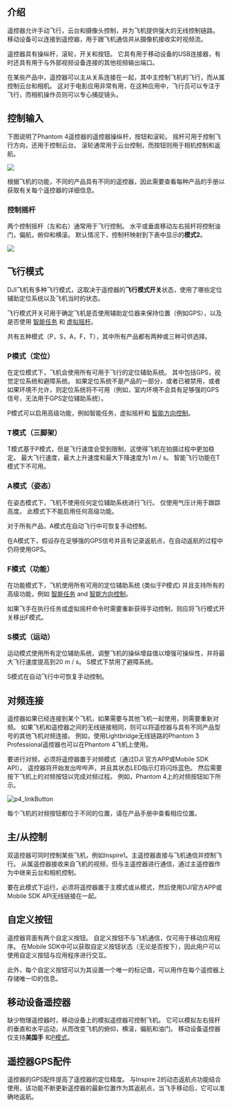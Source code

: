 ## 介绍

遥控器允许手动飞行，云台和摄像头控制，并为飞机提供强大的无线控制链路。 移动设备可以连接到遥控器，用于跟飞机通信并从摄像机接收实时视频流。

遥控器具有操纵杆，滚轮，开关和按钮。 它具有用于移动设备的USB连接器，有时还具有用于与外部视频设备连接的其他视频输出端口。

在某些产品中，遥控器可以主从关系连接在一起，其中主控制飞机的飞行，而从属控制云台和相机。 这对于电影应用非常有用，在这种应用中，飞行员可以专注于飞行，而相机操作员则可以专心捕捉镜头。

## 控制输入

下图说明了Phantom 4遥控器的遥控器操纵杆，按钮和滚轮。 摇杆可用于控制飞行方向，还用于控制云台。 滚轮通常用于云台控制，而按钮则用于相机控制和返航。

![](https://terra-1-g.djicdn.com/84f990b0bbd145e6a3930de0c55d3b2b/admin/doc/5af0cc3f-a6ef-428d-8145-75bfec4aae29.png)

根据飞机的功能，不同的产品具有不同的遥控器，因此需要查看每种产品的手册以获取有关每个遥控器的详细信息。

### 控制摇杆

两个控制摇杆（左和右）通常用于飞行控制。 水平或垂直移动左右摇杆将控制油门，偏航，俯仰和横滚。 默认情况下，控制杆映射到下表中显示的**模式2**。

![](https://terra-1-g.djicdn.com/84f990b0bbd145e6a3930de0c55d3b2b/admin/doc/25786412-743b-4a9d-8eac-e64adacdee9d.png)

## 飞行模式

DJI飞机有多种飞行模式，这取决于遥控器的**飞行模式开关**状态，使用了哪些定位辅助定位系统以及飞机当时的状态。

飞行模式开关可用于确定飞机是否使用辅助定位器来保持位置（例如GPS），以及是否使用 [智能任务](https://developer.dji.com/doc/mobile-sdk-tutorial/cn/basic-introduction/basic-concepts/missions.html) 和 [虚拟摇杆](https://developer.dji.com/doc/mobile-sdk-tutorial/cn/basic-introduction/basic-concepts/flight-controller.html#%E8%99%9A%E6%8B%9F%E6%91%87%E6%9D%86)。

共有五种模式（P，S，A，F，T），其中所有产品都有两种或三种可供选择。

### P模式（定位）

在定位模式下，飞机会使用所有可用于飞行的定位辅助系统。 其中包括GPS，视觉定位系统和避障系统。 如果定位系统不是产品的一部分，或者已被禁用，或者如果环境不允许，则定位系统将不可用（例如，室内环境不会具有足够强的GPS信号，无法用于GPS定位辅助系统）。

P模式可以启用高级功能，例如智能任务，虚拟摇杆和 [智能方向控制](https://developer.dji.com/doc/mobile-sdk-tutorial/cn/basic-introduction/basic-concepts/flight-control.html)。 

### T模式（三脚架）

T模式基于P模式，但是飞行速度会受到限制，这使得飞机在拍摄过程中更加稳定。 最大飞行速度，最大上升速度和最大下降速度为1 m / s。 智能飞行功能在T模式下不可用。

### A模式（姿态）

在姿态模式下，飞机不使用任何定位辅助系统进行飞行。 仅使用气压计用于跟踪高度。 此模式下不能启用任何高级功能。

对于所有产品，A模式在自动飞行中可恢复手动控制。

在A模式下，假设存在足够强的GPS信号并且有记录返航点，在自动返航的过程中仍将使用GPS。

### F模式（功能）

在功能模式下，飞机使用所有可用的定位辅助系统 (类似于P模式) 并且支持所有的高级功能，例如 [智能任务](https://developer.dji.com/doc/mobile-sdk-tutorial/cn/basic-introduction/basic-concepts/missions.html) and [智能方向控制](https://developer.dji.com/doc/mobile-sdk-tutorial/cn/basic-introduction/basic-concepts/flight-control.html)。

如果飞手在执行任务或虚拟摇杆命令时需要重新获得手动控制，则应将飞行模式开关移出F模式。

### S模式（运动）

运动模式使用所有定位辅助系统，调整飞机的操纵增益值以增强可操纵性，并将最大飞行速度提高到20 m / s。 S模式下禁用了避障系统。

S模式在自动飞行中可恢复手动控制。

## 对频连接

遥控器如果已经连接到某个飞机，如果需要与其他飞机一起使用，则需要重新对频。 如果飞机和遥控器之间的无线链接相同，则可以将遥控器与具有不同产品型号的其他飞机对频连接。 例如，使用Lightbridge无线链路的Phantom 3 Professional遥控器也可以在Phantom 4飞机上使用。 

要进行对频，必须将遥控器置于对频模式（通过DJI 官方APP或Mobile SDK API）。 遥控器将开始发出哔哔声，并且其状态LED指示灯将闪烁蓝色。 然后需要按下飞机上的对频按钮以完成对频过程。 例如，Phantom 4上的对频按钮如下所示。

![p4_linkButton](https://terra-1-g.djicdn.com/84f990b0bbd145e6a3930de0c55d3b2b/admin/doc/668d1698-3149-493b-9814-d5af83ef2d6e.png)

每个飞机的对频按钮都位于不同的位置，请在产品手册中查看相应位置。

## 主/从控制

双遥控器可同时控制某些飞机，例如Inspire1。主遥控器直接与飞机通信并控制飞行。 从属遥控器接收来自飞机的视频，但与主遥控器进行通信，通过主遥控器作为中继来云台和相机控制。

要在此模式下运行，必须将遥控器置于主模式或从模式，然后使用DJI官方APP或Mobile SDK API无线链接在一起。

## 自定义按钮

遥控器背面有两个自定义按钮。 自定义按钮不与飞机通信，仅可用于移动应用程序。 在Mobile SDK中可以获取自定义按钮状态（无论是否按下），因此用户可以使用自定义按钮与应用程序进行交互。

此外，每个自定义按钮可以为其设置一个唯一的标记值，可以用作在每个遥控器上存储唯一ID的信息。


## 移动设备遥控器

缺少物理遥控器时，移动设备上的模拟遥控器可控制飞机。 它可以模拟左右摇杆的垂直和水平运动，从而改变飞机的俯仰，横滚，偏航和油门。 移动设备遥控器仅支持**美国手** 和[P模式](#p-mode-positioning)。

## 遥控器GPS配件

遥控器的GPS配件提高了遥控器的定位精度。 与Inspire 2的动态返航点功能结合使用，该功能不断更新遥控器的最新位置作为其返航点，当飞手移动后，它可以准确地返航。